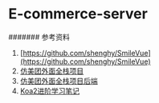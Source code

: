 # E-commerce-server

####### 参考资料
1. [https://github.com/shenghy/SmileVue](https://github.com/shenghy/SmileVue)
2. [仿美团外面全栈项目](https://github.com/zwStar/vue-meituan)
3. [仿美团外面全栈项目后端](https://github.com/zwStar/meituan-backend)
4. [Koa2进阶学习笔记](https://github.com/ChenShenhai/koa2-note/)